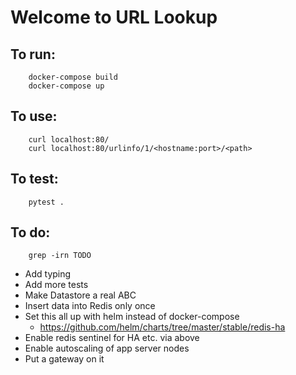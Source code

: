 # Welcome to URL Lookup
## To run:
        docker-compose build
        docker-compose up

## To use:
        curl localhost:80/
        curl localhost:80/urlinfo/1/<hostname:port>/<path>

## To test:
        pytest .

## To do:
        grep -irn TODO
* Add typing
* Add more tests
* Make Datastore a real ABC
* Insert data into Redis only once
* Set this all up with helm instead of docker-compose
  * https://github.com/helm/charts/tree/master/stable/redis-ha
* Enable redis sentinel for HA etc. via above
* Enable autoscaling of app server nodes
* Put a gateway on it

